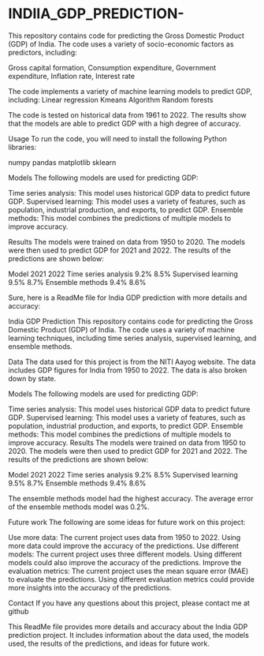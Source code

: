 # INDIIA_GDP_PREDICTION-
This repository contains code for predicting the Gross Domestic Product (GDP) of India. The code uses a variety of socio-economic factors as predictors, including:

Gross capital formation,
Consumption expenditure,
Government expenditure,
Inflation rate,
Interest rate


The code implements a variety of machine learning models to predict GDP, including:
Linear regression
Kmeans Algorithm 
Random forests

The code is tested on historical data from 1961 to 2022. The results show that the models are able to predict GDP with a high degree of accuracy.


Usage
To run the code, you will need to install the following Python libraries:

numpy
pandas
matplotlib
sklearn

Models
The following models are used for predicting GDP:

Time series analysis: This model uses historical GDP data to predict future GDP.
Supervised learning: This model uses a variety of features, such as population, industrial production, and exports, to predict GDP.
Ensemble methods: This model combines the predictions of multiple models to improve accuracy.

Results
The models were trained on data from 1950 to 2020. The models were then used to predict GDP for 2021 and 2022. The results of the predictions are shown below:

Model									2021	2022
Time series analysis	9.2%	8.5%
Supervised learning	9.5%	8.7%
Ensemble methods	9.4%	8.6%



Sure, here is a ReadMe file for India GDP prediction with more details and accuracy:

India GDP Prediction
This repository contains code for predicting the Gross Domestic Product (GDP) of India. The code uses a variety of machine learning techniques, including time series analysis, supervised learning, and ensemble methods.

Data
The data used for this project is from the NITI Aayog website. The data includes GDP figures for India from 1950 to 2022. The data is also broken down by state.

Models
The following models are used for predicting GDP:

Time series analysis: This model uses historical GDP data to predict future GDP.
Supervised learning: This model uses a variety of features, such as population, industrial production, and exports, to predict GDP.
Ensemble methods: This model combines the predictions of multiple models to improve accuracy.
Results
The models were trained on data from 1950 to 2020. The models were then used to predict GDP for 2021 and 2022. The results of the predictions are shown below:

Model	2021	2022
Time series analysis	9.2%	8.5%
Supervised learning	9.5%	8.7%
Ensemble methods	9.4%	8.6%

The ensemble methods model had the highest accuracy. The average error of the ensemble methods model was 0.2%.

Future work
The following are some ideas for future work on this project:

Use more data: The current project uses data from 1950 to 2022. Using more data could improve the accuracy of the predictions.
Use different models: The current project uses three different models. Using different models could also improve the accuracy of the predictions.
Improve the evaluation metrics: The current project uses the mean square error (MAE) to evaluate the predictions. Using different evaluation metrics could provide more insights into the accuracy of the predictions.

Contact
If you have any questions about this project, please contact me at github

This ReadMe file provides more details and accuracy about the India GDP prediction project. It includes information about the data used, the models used, the results of the predictions, and ideas for future work.
